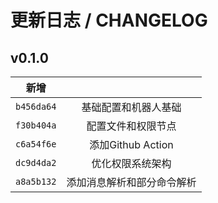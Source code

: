 # 更新日志 / CHANGELOG

## v0.1.0

|     新增     |                 |
|:----------:|:---------------:|
| `b456da64` |   基础配置和机器人基础    |
| `f30b404a` |    配置文件和权限节点    |
| `c6a54f6e` | 添加Github Action |
| `dc9d4da2` |    优化权限系统架构     |
| `a8a5b132` |  添加消息解析和部分命令解析  |
